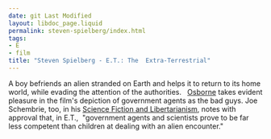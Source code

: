 ```yaml
---
date: git Last Modified
layout: libdoc_page.liquid
permalink: steven-spielberg/index.html
tags:
- E
- film
title: "Steven Spielberg - E.T.: The  Extra-Terrestrial"
---
```


A boy befriends an alien stranded on Earth and helps it to return to its home  world, while evading the attention of the authorities.
  
 <a href="biblio.htm#Osborne">Osborne</a> takes evident pleasure in the film's  depiction of government agents as the bad guys. Joe Schembrie, too, in his <a href="http://web.archive.org/web/20121218162727/http:/lewrockwell.com/schembrie/schembrie15.html"> Science Fiction and Libertarianism</a>, notes with approval that, in E.T.,   "government agents and scientists prove to be far less competent than children  at dealing with an alien encounter."